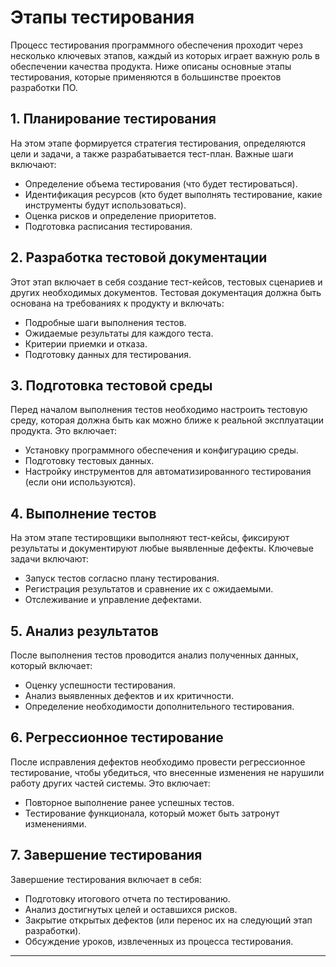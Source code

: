# Этапы тестирования
 
Процесс тестирования программного обеспечения проходит через несколько ключевых этапов, каждый из которых играет важную роль в обеспечении качества продукта. Ниже описаны основные этапы тестирования, которые применяются в большинстве проектов разработки ПО.

## 1. Планирование тестирования

На этом этапе формируется стратегия тестирования, определяются цели и задачи, а также разрабатывается тест-план. Важные шаги включают:

- Определение объема тестирования (что будет тестироваться).
- Идентификация ресурсов (кто будет выполнять тестирование, какие инструменты будут использоваться).
- Оценка рисков и определение приоритетов.
- Подготовка расписания тестирования.

## 2. Разработка тестовой документации

Этот этап включает в себя создание тест-кейсов, тестовых сценариев и других необходимых документов. Тестовая документация должна быть основана на требованиях к продукту и включать:

- Подробные шаги выполнения тестов.
- Ожидаемые результаты для каждого теста.
- Критерии приемки и отказа.
- Подготовку данных для тестирования.

## 3. Подготовка тестовой среды

Перед началом выполнения тестов необходимо настроить тестовую среду, которая должна быть как можно ближе к реальной эксплуатации продукта. Это включает:

- Установку программного обеспечения и конфигурацию среды.
- Подготовку тестовых данных.
- Настройку инструментов для автоматизированного тестирования (если они используются).

## 4. Выполнение тестов

На этом этапе тестировщики выполняют тест-кейсы, фиксируют результаты и документируют любые выявленные дефекты. Ключевые задачи включают:

- Запуск тестов согласно плану тестирования.
- Регистрация результатов и сравнение их с ожидаемыми.
- Отслеживание и управление дефектами.

## 5. Анализ результатов

После выполнения тестов проводится анализ полученных данных, который включает:

- Оценку успешности тестирования.
- Анализ выявленных дефектов и их критичности.
- Определение необходимости дополнительного тестирования.

## 6. Регрессионное тестирование

После исправления дефектов необходимо провести регрессионное тестирование, чтобы убедиться, что внесенные изменения не нарушили работу других частей системы. Это включает:

- Повторное выполнение ранее успешных тестов.
- Тестирование функционала, который может быть затронут изменениями.

## 7. Завершение тестирования

Завершение тестирования включает в себя:

- Подготовку итогового отчета по тестированию.
- Анализ достигнутых целей и оставшихся рисков.
- Закрытие открытых дефектов (или перенос их на следующий этап разработки).
- Обсуждение уроков, извлеченных из процесса тестирования.

---


